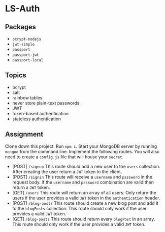 # LS-Auth

## Packages

* `bcrypt-nodejs`
* `jwt-simple`
* `passport`
* `passport-jwt`
* `passport-local`

## Topics

*	bcrypt
* salt
* rainbow tables
* never store plain-text passwords
* JWT
* token-based authentication
* stateless authentication

## Assignment

Clone down this project.  Run `npm i`.
Start your MongoDB server by running `mongod` from the command line.
Implement the following routes.
You will also need to create a `config.js` file that will house your `secret`.

* [POST] `/signup` This route should add a new user to the `users` collection.  After creating the user return a `JWT` token to the client.
* [POST] `/signin` This route will receive a `username` and `password` in the request body.  If the `username` and `password` combination are valid then return a `JWT` token.
* [GET] `/users` This route will return an array of all users.  Only return the users if the user provides a valid `JWT` token in the `authentication` header.
* [POST] `/blog-posts` This route should create a new blog post and add it to the `blogPosts` collection.  This route should only work if the user provides a valid `JWT` token.
* [GET] `/blog-posts` This route should return every `blogPost` in an array.  This route should only work if the user provides a valid `JWT` token.
